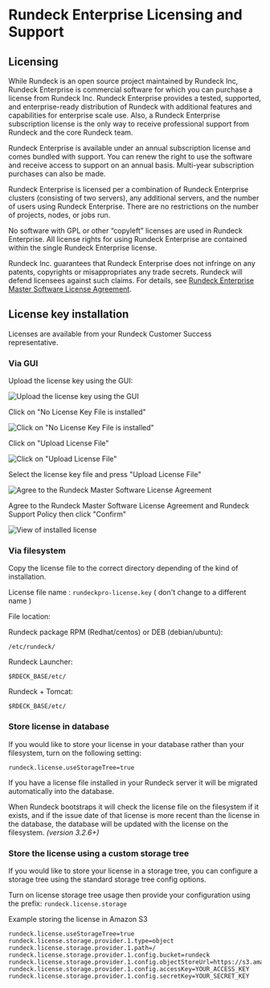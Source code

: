 # Rundeck Enterprise Licensing and Support

## Licensing

While Rundeck is an open source project maintained by Rundeck Inc, Rundeck Enterprise is commercial software for which you can purchase a license from Rundeck Inc. Rundeck Enterprise provides a tested, supported, and enterprise-ready distribution of Rundeck with additional features and capabilities for enterprise scale use. Also, a Rundeck Enterprise subscription license is the only way to receive professional support from Rundeck and the core Rundeck team.

Rundeck Enterprise is available under an annual subscription license and comes bundled with support. You can renew the right to use the software and receive access to support on an annual basis. Multi-year subscription purchases can also be made.

Rundeck Enterprise is licensed per a combination of Rundeck Enterprise clusters (consisting of two servers), any additional servers, and the number of users using Rundeck Enterprise. There are no restrictions on the number of projects, nodes, or jobs run.

No software with GPL or other “copyleft” licenses are used in Rundeck Enterprise. All license rights for using Rundeck Enterprise are contained within the single Rundeck Enterprise license.

Rundeck Inc. guarantees that Rundeck Enterprise does not infringe on any patents, copyrights or misappropriates any trade secrets. Rundeck will defend licensees against such claims. For details, see [Rundeck Enterprise Master Software License Agreement](https://www.rundeck.com/enterprise-license).

## License key installation

Licenses are available from your Rundeck Customer Success representative.

### Via GUI

Upload the license key using the GUI:

![Upload the license key using the GUI](~@assets/img/license-key-gui-1.png)

Click on "No License Key File is installed"

![Click on "No License Key File is installed"](~@assets/img/license-key-gui-2.png)

Click on "Upload License File"

![Click on "Upload License File"](~@assets/img/license-key-gui-3.png)

Select the license key file and press "Upload License File"

![Agree to the Rundeck Master Software License Agreement](~@assets/img/license-key-gui-3-a.png)

Agree to the Rundeck Master Software License Agreement and Rundeck Support Policy then click "Confirm"

![View of installed license](~@assets/img/license-key-gui-4.png)

### Via filesystem

Copy the license file to the correct directory depending of the kind of installation.

License file name : `rundeckpro-license.key` ( don't change to a different name )

File location:

Rundeck package RPM (Redhat/centos) or DEB (debian/ubuntu):

```
/etc/rundeck/
```

Rundeck Launcher:

```
$RDECK_BASE/etc/
```

Rundeck + Tomcat:

```
$RDECK_BASE/etc/
```

### Store license in database

If you would like to store your license in your database rather than your filesystem, turn on the following setting:

`rundeck.license.useStorageTree=true`

If you have a license file installed in your Rundeck server it will be migrated automatically into the database.

When Rundeck bootstraps it will check the license file on the filesystem if it exists, and if the issue date of
that license is more recent than the license in the database, the database will be updated with the license
on the filesystem. _(version 3.2.6+)_

### Store the license using a custom storage tree

If you would like to store your license in a storage tree, you can configure a storage tree using the standard
storage tree config options.  

Turn on license storage tree usage then provide your configuration using the prefix: `rundeck.license.storage`

Example storing the license in Amazon S3

```
rundeck.license.useStorageTree=true
rundeck.license.storage.provider.1.type=object
rundeck.license.storage.provider.1.path=/
rundeck.license.storage.provider.1.config.bucket=rundeck
rundeck.license.storage.provider.1.config.objectStoreUrl=https://s3.amazonaws.com
rundeck.license.storage.provider.1.config.accessKey=YOUR_ACCESS_KEY
rundeck.license.storage.provider.1.config.secretKey=YOUR_SECRET_KEY
```
